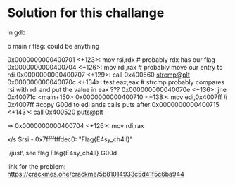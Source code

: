# Solution for this challange

in gdb

b main
r
flag: could be anything

   0x0000000000400701 <+123>:	mov    rsi,rdx # probably rdx has our flag
   0x0000000000400704 <+126>:	mov    rdi,rax # probably move our entry to rdi
   0x0000000000400707 <+129>:	call   0x400560 <strcmp@plt> 
   0x000000000040070c <+134>:	test   eax,eax # strcmp probably compares rsi with rdi and put the value in eax ???
   0x000000000040070e <+136>:	jne    0x40071c <main+150> 
   0x0000000000400710 <+138>:	mov    edi,0x4007ff # 0x4007ff #copy G00d to edi ands calls puts after
   0x0000000000400715 <+143>:	call   0x400520 <puts@plt>




=> 0x0000000000400704 <+126>:	mov    rdi,rax

x/s $rsi - 0x7fffffffdec0:	"Flag{E4sy_ch4ll}"

./just\ see 
flag Flag{E4sy_ch4ll}
G00d

link for the problem: https://crackmes.one/crackme/5b81014933c5d41f5c6ba944
